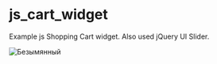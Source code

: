 # js_cart_widget

Example js Shopping Cart widget. Also used jQuery UI Slider.

![Безымянный](https://user-images.githubusercontent.com/43531046/61182172-57078200-a638-11e9-873b-d3231b18956f.png)

